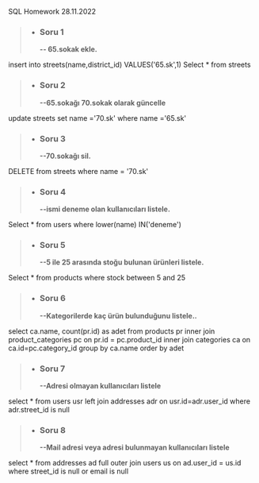 SQL Homework
28.11.2022

>- **<h3>Soru 1</h3>-- 65.sokak ekle.**

insert into streets(name,district_id)
VALUES('65.sk',1)
Select * from streets


>- **<h3>Soru 2</h3>--65.sokağı 70.sokak olarak güncelle**

update streets 
set name ='70.sk'
where name ='65.sk'


>- **<h3>Soru 3</h3>--70.sokağı sil.**

DELETE from streets
where name = '70.sk'


>- **<h3>Soru 4</h3>--ismi deneme olan kullanıcıları listele.**

Select * from users
where lower(name) IN('deneme')


>- **<h3>Soru 5</h3>--5 ile 25 arasında stoğu bulunan ürünleri listele.**

Select * from products
where stock between 5 and 25


>- **<h3>Soru 6</h3>--Kategorilerde kaç ürün bulunduğunu listele..**

select ca.name, count(pr.id) as adet from products pr 
inner join product_categories pc
on pr.id = pc.product_id
inner join categories ca 
on ca.id=pc.category_id 
group by ca.name order by adet 


>- **<h3>Soru 7</h3>--Adresi olmayan kullanıcıları listele**

select * from users usr left join addresses adr
on usr.id=adr.user_id 
where adr.street_id is null


>- **<h3>Soru 8</h3>--Mail adresi veya adresi bulunmayan kullanıcıları listele**

select * from addresses ad full outer join users us
on ad.user_id = us.id
where street_id is null or email is null



